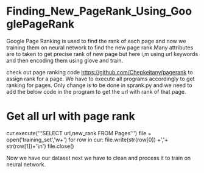 # Finding_New_PageRank_Using_GooglePageRank
Google Page Ranking is used to find the rank of each page and now we training them on neural network to find the new  page rank.Many attributes are to taken to get  precise rank of new page but here i,m using url keywords and then  encoding them using glove and train.

check out page ranking code https://github.com/Chepkeitany/pagerank to assign rank for a page.
We have to execute all programs accordingly to get ranking for pages.
Only change is to be done in sprank.py and we need to add the below code in the program to get the url with rank of that page.

# Get all url with page rank
cur.execute('''SELECT url,new_rank FROM Pages''')
file = open('training_set','w+')
for row in cur:
	file.write(str(row[0]) +','+ str(row[1])+'\n')
file.close()

Now we have our dataset next we have to clean and process it to train on neural network.
